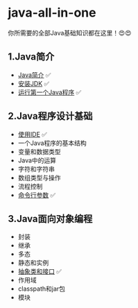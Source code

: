 # java-all-in-one

你所需要的全部Java基础知识都在这里！😍😍

## 1.Java简介

- [Java简介](https://github.com/ProgrammerLMS/java-all-in-one/blob/master/0-Java%E7%AE%80%E4%BB%8B/0-Java%E7%AE%80%E4%BB%8B.md) ✅
- [安装JDK](https://github.com/ProgrammerLMS/java-all-in-one/blob/master/0-Java%E7%AE%80%E4%BB%8B/1-%E5%AE%89%E8%A3%85JDK.md) ✅
- [运行第一个Java程序](https://github.com/ProgrammerLMS/java-all-in-one/blob/master/0-Java%E7%AE%80%E4%BB%8B/2-%E8%BF%90%E8%A1%8C%E7%AC%AC%E4%B8%80%E4%B8%AAJava%E7%A8%8B%E5%BA%8F.md) ✅

## 2.Java程序设计基础

- [使用IDE](https://github.com/ProgrammerLMS/java-all-in-one/blob/master/1-Java%E7%A8%8B%E5%BA%8F%E8%AE%BE%E8%AE%A1%E5%9F%BA%E7%A1%80/0-%E4%BD%BF%E7%94%A8IDE.md) ✅
- 一个Java程序的基本结构 
- 变量和数据类型
- Java中的运算
- 字符和字符串
- 数组类型与操作
- 流程控制
- [命令行参数](https://github.com/ProgrammerLMS/java-all-in-one/blob/master/1-Java%E7%A8%8B%E5%BA%8F%E8%AE%BE%E8%AE%A1%E5%9F%BA%E7%A1%80/7-%E5%91%BD%E4%BB%A4%E8%A1%8C%E5%8F%82%E6%95%B0.md) ✅

## 3.Java面向对象编程

- 封装
- 继承
- 多态
- 静态和实例
- [抽象类和接口](https://github.com/ProgrammerLMS/java-all-in-one/blob/master/2-Java%E9%9D%A2%E5%90%91%E5%AF%B9%E8%B1%A1%E7%BC%96%E7%A8%8B/5-%E6%8A%BD%E8%B1%A1%E7%B1%BB%E5%92%8C%E6%8E%A5%E5%8F%A3.md) ✅
- 作用域
- classpath和jar包
- 模块

